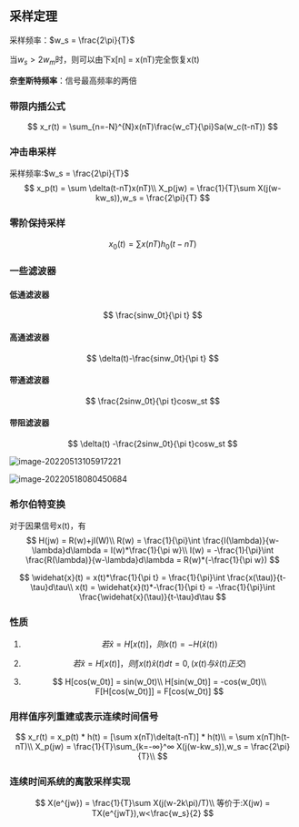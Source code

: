 ## 采样定理

采样频率：$w_s = \frac{2\pi}{T}$

当$w_s>2w_m$时，则可以由下x[n] = x(nT)完全恢复x(t)

**奈奎斯特频率**：信号最高频率的两倍

### 带限内插公式

$$
x_r(t) = \sum_{n=-N}^{N}x(nT)\frac{w_cT}{\pi}Sa(w_c(t-nT))
$$

### 冲击串采样

采样频率:$w_s = \frac{2\pi}{T}$
$$
x_p(t) = \sum \delta(t-nT)x(nT)\\
X_p(jw) = \frac{1}{T}\sum X(j(w-kw_s)),w_s = \frac{2\pi}{T}
$$

### 零阶保持采样

$$
x_0(t) = \sum x(nT)h_0(t-nT)
$$

### 一些滤波器

#### 低通滤波器

$$
\frac{sinw_0t}{\pi t}
$$

#### 高通滤波器

$$
\delta(t)-\frac{sinw_0t}{\pi t}
$$

#### 带通滤波器

$$
\frac{2sinw_0t}{\pi t}cosw_st
$$

#### 带阻滤波器

$$
\delta(t) -\frac{2sinw_0t}{\pi t}cosw_st
$$

![image-20220513105917221](https://typora-1309407228.cos.ap-shanghai.myqcloud.com/image-20220513105917221.png)

![image-20220518080450684](https://typora-1309407228.cos.ap-shanghai.myqcloud.com/image-20220518080450684.png)

### 希尔伯特变换

对于因果信号x(t)，有
$$
H(jw) = R(w)+jI(W)\\
R(w) = \frac{1}{\pi}\int \frac{I(\lambda)}{w-\lambda}d\lambda = I(w)*\frac{1}{\pi w}\\
I(w) = -\frac{1}{\pi}\int \frac{R(\lambda)}{w-\lambda}d\lambda = R(w)*(-\frac{1}{\pi w})
$$

$$
\widehat{x}(t) = x(t)*\frac{1}{\pi t} = \frac{1}{\pi}\int \frac{x(\tau)}{t-\tau}d\tau\\
x(t) = \widehat{x}(t)*-\frac{1}{\pi t} = -\frac{1}{\pi}\int \frac{\widehat{x}(\tau)}{t-\tau}d\tau
$$

### 性质

1. $$
   若\widehat x = H[x(t)]，则x(t) = -H(\widehat x(t))
   $$

2. $$
   若\widehat x = H[x(t)]，则\int x(t)\widehat x(t)dt = 0,(x(t)与\widehat x(t)正交)
   $$

3. $$
   H[cos(w_0t)] = sin(w_0t)\\
   H[sin(w_0t)] = -cos(w_0t)\\
   F[H[cos(w_0t)]] = F[cos(w_0t)]
   $$

   

### 用样值序列重建或表示连续时间信号

$$
x_r(t) = x_p(t) * h(t) = [\sum x(nT)\delta(t-nT)] * h(t)\\
 = \sum x(nT)h(t-nT)\\
 X_p(jw) = \frac{1}{T}\sum_{k=-∞}^∞ X(j(w-kw_s)),w_s = \frac{2\pi}{T}\\
$$

### 连续时间系统的离散采样实现

$$
X(e^{jw}) = \frac{1}{T}\sum X(j(w-2k\pi)/T)\\
等价于:X(jw) = TX(e^{jwT}),w<\frac{w_s}{2}
$$

